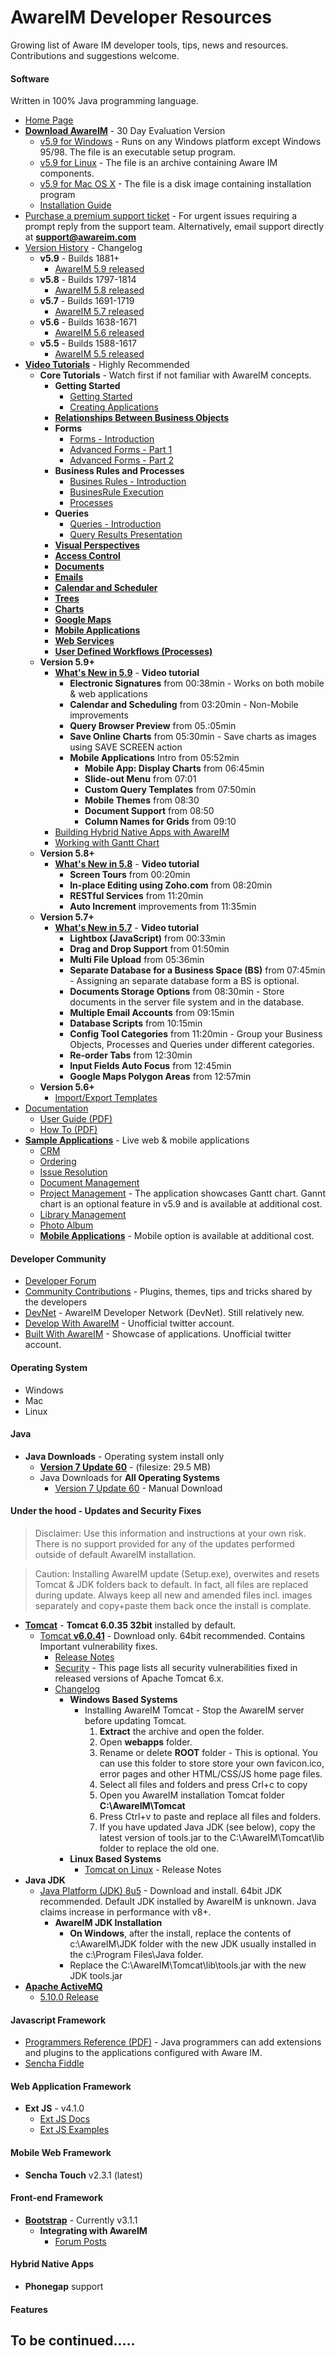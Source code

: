 # AwareIM Developer Resources
Growing list of Aware IM developer tools, tips, news and resources. Contributions and suggestions welcome.
#### Software
Written in 100% Java programming language.
  + [Home Page](http://www.awareim.com/)
  + [**Download AwareIM**](http://awareim.com/try/) - 30 Day Evaluation Version
      + [v5.9 for Windows](http://awareim.com/WP_NEW/download?DownloadType=Windows) - Runs on any Windows platform except Windows 95/98. The file is an executable setup program.
      + [v5.9 for Linux](http://awareim.com/WP_NEW/download?DownloadType=Linux) - The file is an archive containing Aware IM components.
      + [v5.9 for Mac OS X](http://awareim.com/WP_NEW/download?DownloadType=Mac) - The file is a disk image containing installation program
      + [Installation Guide](http://www.awareim.com/InstallationGuide.pdf)
  + [Purchase a premium support ticket](http://awareim.com/WP_NEW/support-request/) - For urgent issues requiring a prompt reply from the support team. Alternatively, email support directly at **support@awareim.com**
  + [Version History](http://www.awareim.com/changelog/?C=M;O=D) - Changelog 
      + **v5.9** - Builds 1881+
        + [AwareIM 5.9 released](http://awareim.com/aware-im-5-9-released/)
      + **v5.8** - Builds 1797-1814 
        + [AwareIM 5.8 released](http://awareim.com/aware-im-5-8-is-released/)
      + **v5.7** - Builds 1691-1719
        + [AwareIM 5.7 released](http://awareim.com/aware-im-5-7-is-released/)
      + **v5.6** - Builds 1638-1671
        + [AwareIM 5.6 released](http://awareim.com/aware-im-5-6-is-released/)
      + **v5.5** - Builds 1588-1617
        + [AwareIM 5.5 released](http://awareim.com/aware-im-5-5-is-released/)
  + [**Video Tutorials**](http://awareim.com/video-tutorials/) - Highly Recommended
    + **Core Tutorials** - Watch first if not familiar with AwareIM concepts.
      + **Getting Started**
        + [Getting Started](http://www.awareim.com/tutorials/getting_started/getting_started.html)
        + [Creating Applications](http://www.awareim.com/tutorials/creating_applications/creating_applications.html)
      + [**Relationships Between Business Objects**](http://www.awareim.com/tutorials/Relationships/Relationships.html)
      + **Forms**
        + [Forms - Introduction](http://www.awareim.com/tutorials/Forms/Forms.html)
        + [Advanced Forms - Part 1](http://www.awareim.com/tutorials/Advanced_Forms/Advanced_Forms.html)
        + [Advanced Forms - Part 2](http://www.awareim.com/tutorials/Advanced_Forms2/Advanced_Forms2.html)
      + **Business Rules and Processes**
        + [Busines Rules - Introduction](http://www.awareim.com/tutorials/Rules/Rules.html)
        + [BusinesRule Execution](http://www.awareim.com/tutorials/Rule_Execution/Rule_Execution.html)
        + [Processes](http://www.awareim.com/tutorials/Processes/Processes.html)
      + **Queries**
        + [Queries - Introduction](http://www.awareim.com/tutorials/Queries/Queries.html)
        + [Query Results Presentation](http://www.awareim.com/tutorials/Query_Presentation/Query_Presentation.html)
      + [**Visual Perspectives**](http://www.awareim.com/tutorials/VP1/VP1.html) 
      + [**Access Control**](http://www.awareim.com/tutorials/Access/Access.html)
      + [**Documents**](http://www.awareim.com/tutorials/Documents/Documents.html)
      + [**Emails**](http://www.awareim.com/tutorials/Emails/Emails.html)
      + [**Calendar and Scheduler**](http://www.awareim.com/tutorials/Calendar/Calendar.html)
      + [**Trees**](http://www.awareim.com/tutorials/Trees/Trees.html)
      + [**Charts**](http://www.awareim.com/tutorials/Charts/Charts.html)
      + [**Google Maps**](http://www.awareim.com/tutorials/Google_Maps/Google_Maps.html)
      + [**Mobile Applications**](http://www.awareim.com/tutorials/Mobile/Mobile.html)
      + [**Web Services**](http://www.awareim.com/tutorials/WebServices/WebServices.html)
      + [**User Defined Workflows (Processes)**](http://www.awareim.com/tutorials/UDP/UDP.html)
    + **Version 5.9+**
      + [**What's New in 5.9**](http://www.awareim.com/59/New/New%20In%205,9.html) - **Video tutorial**
        + **Electronic Signatures** from 00:38min - Works on both mobile & web applications
        + **Calendar and Scheduling** from 03:20min - Non-Mobile improvements
        + **Query Browser Preview** from 05.:05min 
        + **Save Online Charts** from 05:30min - Save charts as images using SAVE SCREEN action
        + **Mobile Applications** Intro from 05:52min   
          + **Mobile App: Display Charts** from 06:45min 
          + **Slide-out Menu** from 07:01
          + **Custom Query Templates** from 07:50min 
          + **Mobile Themes** from 08:30
          + **Document Support** from 08:50
          + **Column Names for Grids** from 09:10
      + [Building Hybrid Native Apps with AwareIM](http://www.awareim.com/tutorials/NativeMobileApps/NativeMobileApps.html)
      + [Working with Gantt Chart](http://www.awareim.com/tutorials/GanttChart/GanttChart.html)
    + **Version 5.8+**
      + [**What's New in 5.8**](http://awareim.com/58/New/NewIn58.html) - **Video tutorial**
        + **Screen Tours** from 00:20min
        + **In-place Editing using Zoho.com** from 08:20min 
        + **RESTful Services** from 11:20min
        + **Auto Increment** improvements from 11:35min
    + **Version 5.7+**
      + [**What's New in 5.7**](http://www.awareim.com/57/NewIn57/NewIn57.html) - **Video tutorial**
        + **Lightbox (JavaScript)** from 00:33min
        + **Drag and Drop Support** from 01:50min
        + **Multi File Upload** from 05:36min
        + **Separate Database for a Business Space (BS)** from 07:45min - Assigning an separate database form a BS is optional.
        + **Documents Storage Options** from 08:30min - Store documents in the server file system and in the database.
        + **Multiple Email Accounts** from 09:15min
        + **Database Scripts** from 10:15min
        + **Config Tool Categories** from 11:20min - Group your Business Objects, Processes and Queries under different categories.
        + **Re-order Tabs** from 12:30min
        + **Input Fields Auto Focus** from 12:45min
        + **Google Maps Polygon Areas** from 12:57min
    + **Version 5.6+**
      + [Import/Export Templates](http://awareim.com/tutorials/UDIT/UDIT.html)
  + [Documentation](http://awareim.com/documentation/)
      + [User Guide (PDF)](http://www.awareim.com/UserGuide.pdf)
      + [How To (PDF)](http://www.awareim.com/OnlineDoco/indexHowto.html)
  + [**Sample Applications**](http://awareim.com/sample-applications/) - Live web & mobile applications 
      + [CRM](http://www.awareim.com/sample_crm.html)
      + [Ordering](http://www.awareim.com/sample_ordering.html)
      + [Issue Resolution](http://www.awareim.com/sample_issue_resolution.html)
      + [Document Management](http://www.awareim.com/sample_documents.html)
      + [Project Management](http://www.awareim.com/sample_project_mgmt.html) - The application showcases Gantt chart. Gannt chart is an optional feature in v5.9 and is available at additional cost. 
      + [Library Management](http://www.awareim.com/sample_library.html)
      + [Photo Album](http://www.awareim.com/sample_photoalbum.html)
      + [**Mobile Applications**](http://50.62.145.173/AwareIM/samplesMobile.html) - Mobile option is available at additional cost. 

#### Developer Community
  + [Developer Forum](http://www.awareim.com/phpBB2/index.php) 
  + [Community Contributions](http://awareim.com/community-page/) - Plugins, themes, tips and tricks shared by the developers
  + [DevNet](http://www.awareim-devnet.com/) - AwareIM Developer Network (DevNet). Still relatively new.
  + [Develop With AwareIM](https://twitter.com/DWAwareIM) - Unofficial twitter account.
  + [Built With AwareIM](https://twitter.com/BWAwareIM) - Showcase of applications. Unofficial twitter account.

#### Operating System
  + Windows
  + Mac
  + Linux 
  

#### Java
  + **Java Downloads** - Operating system install only
    + [**Version 7 Update 60**](https://www.java.com/en/download/) - (filesize: 29.5 MB)
    + Java Downloads for **All Operating Systems**
      + [Version 7 Update 60](https://www.java.com/en/download/manual.jsp) - Manual Download

#### Under the hood - Updates and Security Fixes
> Disclaimer: Use this information and instructions at your own risk. There is no support provided for any of the updates performed outside of default AwareIM installation. 

> Caution: Installing AwareIM update (Setup.exe), overwites and resets Tomcat & JDK folders back to default. In fact, all files are replaced during update. Always keep all new and amended files incl. images separately and copy+paste them back once the install is complate.

  + [**Tomcat**](http://tomcat.apache.org/) - **Tomcat 6.0.35 32bit** installed by default. 
    + [Tomcat **v6.0.41**](http://tomcat.apache.org/download-60.cgi) - Download only. 64bit recommended. Contains Important vulnerability fixes.
      + [Release Notes](http://tomcat.apache.org/tomcat-6.0-doc/RELEASE-NOTES.txt)
      + [Security](http://tomcat.apache.org/security-6.html) - This page lists all security vulnerabilities fixed in released versions of Apache Tomcat 6.x.
      + [Changelog](http://tomcat.apache.org/tomcat-6.0-doc/changelog.html)
        + **Windows Based Systems**
          + Installing AwareIM Tomcat - Stop the AwareIM server before updating Tomcat.
            1. **Extract** the archive and open the folder.
            2. Open **webapps** folder.
            3. Rename or delete **ROOT** folder - This is optional. You can use this folder to store store your own favicon.ico, error pages and other HTML/CSS/JS home page files. 
            4. Select all files and folders and press Crl+c to copy
            5. Open you AwareIM installation Tomcat folder **C:\AwareIM\Tomcat**
            6. Press Ctrl+v to paste and replace all files and folders.
            7. If you have updated Java JDK (see below), copy the latest version of tools.jar to the C:\AwareIM\Tomcat\lib folder to replace the old one.
        + **Linux Based Systems**
          + [Tomcat on Linux](http://tomcat.apache.org/tomcat-6.0-doc/RELEASE-NOTES.txt) - Release Notes
  + **Java JDK**
    + [Java Platform (JDK) 8u5](http://www.oracle.com/technetwork/java/javase/downloads/index.html) - Download and install. 64bit JDK recommended. Default JDK installed by AwareIM is unknown. Java claims increase in performance with v8+.
      + **AwareIM JDK Installation**
        + **On Windows**, after the install, replace the contents of c:\AwareIM\JDK folder with the new JDK usually installed in the c:\Program Files\Java folder.
        + Replace the C:\AwareIM\Tomcat\lib\tools.jar with the new JDK tools.jar 
  + [**Apache ActiveMQ**](http://activemq.apache.org/) 
    + [5.10.0 Release](http://activemq.apache.org/activemq-5100-release.html)

#### Javascript Framework
  + [Programmers Reference (PDF)](http://bit.ly/U4TGIX) - Java programmers can add extensions and plugins to the applications configured with Aware IM.
  + [Sencha Fiddle](https://fiddle.sencha.com/)

#### **Web Application Framework**
  + **Ext JS** - v4.1.0 
    + [Ext JS Docs](http://docs.sencha.com/extjs/4.1.0/)
    + [Ext JS Examples](http://try.sencha.com/extjs/4.1.0/)

#### **Mobile Web Framework**
  + **Sencha Touch** v2.3.1 (latest)

#### Front-end Framework
  + [**Bootstrap**](http://getbootstrap.com/) - Currently v3.1.1
    + **Integrating with AwareIM** 
      + [Forum Posts](#)

#### Hybrid Native Apps
  + **Phonegap** support

#### Features 

## To be continued.....
